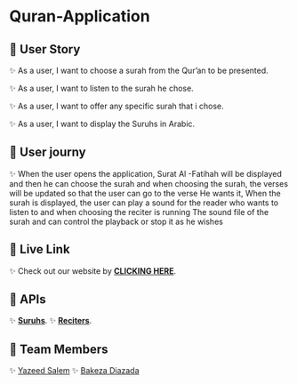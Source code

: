# Quran-Application

## 📍 User Story

✨ As a user, I want to choose a surah from the Qur’an to be presented.

✨ As a user, I want to listen to the surah he chose.

✨ As a user, I want to offer any specific surah that i chose.

✨ As a user, I want to display the Suruhs in Arabic.

## 📍 User journy

✨ When the user opens the application, Surat Al -Fatihah will be displayed and then he can choose the surah and when choosing the surah, the verses will be updated so that the user can go to the verse
He wants it, When the surah is displayed, the user can play a sound for the reader who wants to listen to and when choosing the reciter is running
The sound file of the surah and can control the playback or stop it as he wishes

## 📍 Live Link

✨ Check out our website by [**CLICKING HERE**](https://ca-g12.github.io/Quran-Application/).

## 📍 APIs 

✨ [**Suruhs**](https://api.alquran.cloud/v1/surah).
✨ [**Reciters**](https://qurani-api.herokuapp.com/api/reciters/).

## 📍 Team Members

✨ [Yazeed Salem](https://github.com/ysalem-dev-89)
✨ [Bakeza Diazada](https://github.com/Bakeza)
